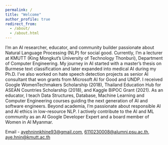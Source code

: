 ```yaml
---
permalink: /
title: "Welcome"
author_profile: true
redirect_from: 
  - /about/
  - /about.html
---
```


I’m an AI researcher, educator, and community builder passionate about Natural Language Processing (NLP) for social good. Currently, I’m a lecturer at KMUTT (King Mongkut’s University of Technology Thonburi), Department of Computer Engineering.  My journey in AI started with a master’s thesis on Burmese text classification and later expanded into medical AI during my Ph.D. I’ve also worked on hate speech detection projects as senior AI consultant that won grants from Microsoft AI for Good and UNDP.
I received Google WomenTechmakers Scholarship (2018), Thailand Education Hub for ASEAN Countries Scholarship (2018), and Kaggle BIPOC Grant (2021). 
As an educator, I teach Data Structures, Database, Machine Learning and Computer Engineering courses guiding the next generation of AI and software engineers.
Beyond academia, I’m passionate about responsible AI and AI ethics in low-resource NLP. I actively contribute to the AI and ML community as an AI Google Developer Expert and a board member of Women in AI Myanmar. 


Email - ayehninnkhine93@gmail.com, 6110230008@alumni.psu.ac.th, aye.hnin@kmutt.ac.th
